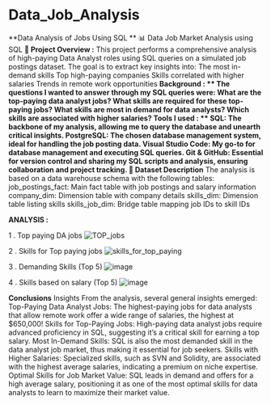 # **Data_Job_Analysis**
**Data Analysis of Jobs Using SQL **
📊 Data Job Market Analysis using SQL
**📁 Project Overview :** 
This project performs a comprehensive analysis of high-paying Data Analyst roles using SQL queries on a simulated job postings dataset. The goal is to extract key insights into:
The most in-demand skills
Top high-paying companies
Skills correlated with higher salaries
Trends in remote work opportunities
**Background : **
The questions I wanted to answer through my SQL queries were:
What are the top-paying data analyst jobs?
What skills are required for these top-paying jobs?
What skills are most in demand  for data analysts?
Which skills are associated with higher salaries?
**Tools I used : **
SQL: The backbone of my analysis, allowing me to query the database and unearth critical insights.
PostgreSQL: The chosen database management system, ideal for handling the job posting data.
Visual Studio Code: My go-to for database management and executing SQL queries.
Git & GitHub: Essential for version control and sharing my SQL scripts and analysis, ensuring collaboration and project tracking.
📌** Dataset Description**
The analysis is based on a data warehouse schema with the following tables:
job_postings_fact: Main fact table with job postings and salary information
company_dim: Dimension table with company details
skills_dim: Dimension table listing skills
skills_job_dim: Bridge table mapping job IDs to skill IDs

**ANALYSIS :**

1 . Top paying DA jobs 
![TOP_jobs](https://github.com/user-attachments/assets/f91e990c-cfd5-4eb1-a90a-3a91e8564347)


2 . Skills for Top paying jobs 
![skills_for_top_paying](https://github.com/user-attachments/assets/2b24a841-1704-4cf1-8061-acfccc9a2a78)


3 . Demanding Skills (Top 5)
![image](https://github.com/user-attachments/assets/16ea6a4f-a600-4c86-81d1-54faf58c8a1a)


4 . Skills based on salary (Top 5)
![image](https://github.com/user-attachments/assets/a04093d2-d96f-44d2-9a81-fdd1c2a8216c)



**Conclusions**
Insights
From the analysis, several general insights emerged:
Top-Paying Data Analyst Jobs: The highest-paying jobs for data analysts that allow remote work offer a wide range of salaries, the highest at $650,000!
Skills for Top-Paying Jobs: High-paying data analyst jobs require advanced proficiency in SQL, suggesting it’s a critical skill for earning a top salary.
Most In-Demand Skills: SQL is also the most demanded skill in the data analyst job market, thus making it essential for job seekers.
Skills with Higher Salaries: Specialized skills, such as SVN and Solidity, are associated with the highest average salaries, indicating a premium on niche expertise.
Optimal Skills for Job Market Value: SQL leads in demand and offers for a high average salary, positioning it as one of the most optimal skills for data analysts to learn to maximize their market value.
